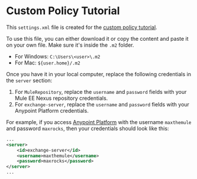 # Custom Policy Tutorial

This `settings.xml` file is created for the [custom policy tutorial](https://developer.mulesoft.com/).

To use this file, you can either download it or copy the content and paste it on your own file. Make sure it's inside the `.m2` folder.
- For Windows: `C:\Users\<user>\.m2`
- For Mac: `${user.home}/.m2`

Once you have it in your local computer, replace the following credentials in the `server` section:
1. For `MuleRepository`, replace the `username` and `password` fields with your Mule EE Nexus repository credentials.
3. For `exchange-server`, replace the `username` and `password` fields with your Anypoint Platform credentials.

For example, if you access [Anypoint Platform](https://anypoint.mulesoft.com) with the username `maxthemule` and password `maxrocks`, then your credentials should look like this:

```xml
...
<server>
    <id>exchange-server</id>
    <username>maxthemule</username>
    <password>maxrocks</password>
</server>
...
```
